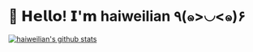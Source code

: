 # 🥳 𝗛𝗲𝗹𝗹𝗼! 𝗜'𝗺 haiweilian ٩(๑>◡<๑)۶

[![haiweilian's github stats](https://github-readme-stats.vercel.app/api?username=haiweilian&show_icons=true)](##)
